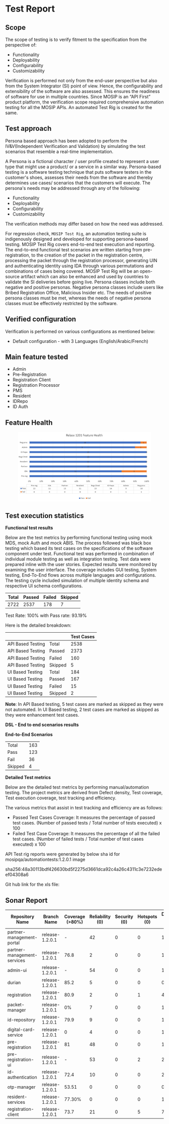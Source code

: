 # Test Report

## Scope

The scope of testing is to verify fitment to the specification from the perspective of:

* Functionality
* Deployability
* Configurability
* Customizability

Verification is performed not only from the end-user perspective but also from the System Integrator (SI) point of view. Hence, the configurability and extensibility of the software are also assessed. This ensures the readiness of software for use in multiple countries. Since MOSIP is an “API First” product platform, the verification scope required comprehensive automation testing for all the MOSIP APIs. An automated Test Rig is created for the same.

## Test approach

Persona based approach has been adopted to perform the IV\&V(Independent Verification and Validation) by simulating the test scenarios that resemble a real-time implementation.

A Persona is a fictional character / user profile created to represent a user type that might use a product/ or a service in a similar way. Persona-based testing is a software testing technique that puts software testers in the customer's shoes, assesses their needs from the software and thereby determines use cases/ scenarios that the customers will execute. The persona's needs may be addressed through any of the following:

* Functionality
* Deployability
* Configurability
* Customizability

The verification methods may differ based on how the need was addressed.

For regression check, `MOSIP Test Rig`, an automation testing suite is indigenously designed and developed for supporting persona-based testing. MOSIP Test Rig covers end-to-end test execution and reporting. The end-to-end functional test scenarios are written starting from pre-registration, to the creation of the packet in the registration centre, processing the packet through the registration processor, generating UIN and authenticating identity using IDA through various permutations and combinations of cases being covered. MOSIP Test Rig will be an open-source artifact which can also be enhanced and used by countries to validate the SI deliveries before going live. Persona classes include both negative and positive personas. Negative persona classes include users like Bribed Registration Office, Malicious Insider etc. The needs of positive persona classes must be met, whereas the needs of negative persona classes must be effectively restricted by the software.

## Verified configuration

Verification is performed on various configurations as mentioned below:

* Default configuration - with 3 Languages (English/Arabic/French)

## Main feature tested

* Admin
* Pre-Registration
* Registration Client
* Registration Processor
* PMS
* Resident
* IDRepo
* ID Auth

## Feature Health

<figure><img src="../../.gitbook/assets/feature Health.png" alt=""><figcaption></figcaption></figure>

## Test execution statistics

**Functional test results**

Below are the test metrics by performing functional testing using mock MDS, mock Auth and mock ABIS. The process followed was black box testing which based its test cases on the specifications of the software component under test. Functional test was performed in combination of individual module testing as well as integration testing. Test data were prepared inline with the user stories. Expected results were monitored by examining the user interface. The coverage includes GUI testing, System testing, End-To-End flows across multiple languages and configurations. The testing cycle included simulation of multiple identity schema and respective UI schema configurations.

| Total | Passed | Failed | Skipped |
| ----- | ------ | ------ | ------- |
| 2722  | 2537   | 178    | 7       |

Test Rate: 100% with Pass rate: 93.19%

Here is the detailed breakdown:

|                   |         | Test Cases |
| ----------------- | ------- | ---------- |
| API Based Testing | Total   | 2538       |
| API Based Testing | Passed  | 2373       |
| API Based Testing | Failed  | 160        |
| API Based Testing | Skipped | 5          |
| UI Based Testing  | Total   | 184        |
| UI Based Testing  | Passed  | 167        |
| UI Based Testing  | Failed  | 15         |
| UI Based Testing  | Skipped | 2          |

**Note**: In API Based testing, 5 test cases are marked as skipped as they were not automated. In UI Based testing, 2 test cases are marked as skipped as they were enhancement test cases.

**DSL - End to end scenarios results**

**End-to-End Scenarios**

|         |     |
| ------- | --- |
| Total   | 163 |
| Pass    | 123 |
| Fail    | 36  |
| Skipped | 4   |

**Detailed Test metrics**

Below are the detailed test metrics by performing manual/automation testing. The project metrics are derived from Defect density, Test coverage, Test execution coverage, test tracking and efficiency.

The various metrics that assist in test tracking and efficiency are as follows:

* Passed Test Cases Coverage: It measures the percentage of passed test cases. (Number of passed tests / Total number of tests executed) x 100
* Failed Test Case Coverage: It measures the percentage of all the failed test cases. (Number of failed tests / Total number of test cases executed) x 100

API Test rig reports were generated by below sha id for mosipqa/automationtests:1.2.0.1 image

sha256:48a30113bdf426630bd5f2275d3661dca92c4a26c4311c3e7232edeef04308a6

Git hub link for the xls file:

## Sonar Report

| Repository Name             | Branch Name     | Coverage (>80%) | Reliability (0) | Security (0) | Hotspots (0) | Duplications (Less than 3%) |
| --------------------------- | --------------- | --------------- | --------------- | ------------ | ------------ | --------------------------- |
| partner-management-portal   | release-1.2.0.1 | -               | 42              | 0            | 0            | 11.7                        |
| partner-management-services | release-1.2.0.1 | 76.8            | 2               | 0            | 0            | 11.7                        |
| admin-ui                    | release-1.2.0.1 | -               | 54              | 0            | 0            | 18.2                        |
| durian                      | release-1.2.0.1 | 85.2            | 5               | 0            | 0            | 0.0 %                       |
| registration                | release-1.2.0.1 | 80.9            | 2               | 0            | 1            | 4.6                         |
| packet-manager              | release-1.2.0.1 | 0%              | 7               | 0            | 0            | 1.2                         |
| id-repository               | release-1.2.0.1 | 79.9            | 9               | 0            | 0            | 1.80%                       |
| digital-card-service        | release-1.2.0.1 | 0               | 4               | 0            | 0            | 1.4                         |
| pre-registration            | release-1.2.0.1 | 81              | 48              | 0            | 0            | 1.9                         |
| pre-registration-ui         | release-1.2.0.1 | -               | 53              | 0            | 2            | 2.9                         |
| id-authentication           | release-1.2.0.1 | 72.4            | 10              | 0            | 0            | 2.2                         |
| otp-manager                 | release-1.2.0.1 | 53.51           | 0               | 0            | 0            | 0.0 %                       |
| resident-services           | release-1.2.0.1 | 77.30%          | 0               | 0            | 0            | 1.30%                       |
| registration-client         | release-1.2.0.1 | 73.7            | 21              | 0            | 5            | 7.5                         |
